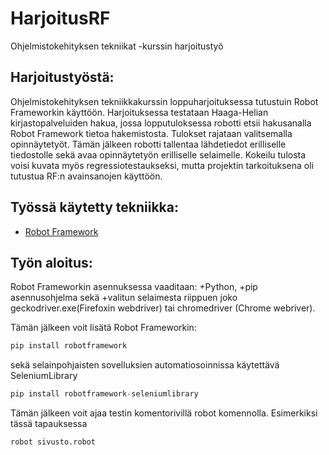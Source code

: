 # HarjoitusRF
Ohjelmistokehityksen tekniikat -kurssin harjoitustyö

## Harjoitustyöstä:
Ohjelmistokehityksen tekniikkakurssin loppuharjoituksessa tutustuin Robot Frameworkin käyttöön.
Harjoituksessa testataan Haaga-Helian kirjastopalveluiden hakua, jossa lopputuloksessa robotti etsii hakusanalla Robot Framework tietoa hakemistosta.
Tulokset rajataan valitsemalla opinnäytetyöt. Tämän jälkeen robotti tallentaa lähdetiedot erilliselle tiedostolle sekä avaa opinnäytetyön erilliselle selaimelle. 
Kokeilu tulosta voisi kuvata myös regressiotestaukseksi, mutta projektin tarkoituksena oli tutustua RF:n avainsanojen käyttöön.

## Työssä käytetty tekniikka:
- [Robot Framework](http://robotframework.org/robotframework/#user-guide)

## Työn aloitus:
Robot Frameworkin asennuksessa vaaditaan:
+Python,
+pip asennusohjelma sekä
+valitun selaimesta riippuen joko geckodriver.exe(Firefoxin webdriver) tai chromedriver (Chrome webriver).

Tämän jälkeen voit lisätä Robot Frameworkin:
```python
pip install robotframework
```
sekä selainpohjaisten sovelluksien automatiosoinnissa käytettävä SeleniumLibrary
```python
pip install robotframework-seleniumlibrary
```

Tämän jälkeen voit ajaa testin komentorivillä robot komennolla. Esimerkiksi tässä tapauksessa
```python
robot sivusto.robot
```
